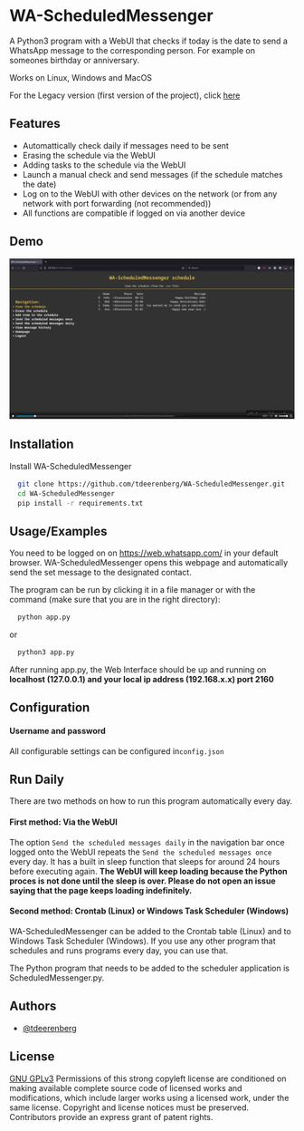 # WA-ScheduledMessenger
A Python3 program with a WebUI that checks if today is the date to send a WhatsApp message to the corresponding person. For example on someones birthday or anniversary.

Works on Linux, Windows and MacOS

For the Legacy version (first version of the project), click [here](https://github.com/tdeerenberg/WA-ScheduledMessenger/tree/main/legacy)
## Features

- Automattically check daily if messages need to be sent
- Erasing the schedule via the WebUI
- Adding tasks to the schedule via the WebUI
- Launch a manual check and send messages (if the schedule matches the date)
- Log on to the WebUI with other devices on the network (or from any network with port forwarding (not recommended))
- All functions are compatible if logged on via another device

## Demo
[![Watch the video](https://github.com/tdeerenberg/WA-ScheduledMessenger/blob/main/demo-thumbnail.png)](https://raw.githubusercontent.com/tdeerenberg/WA-ScheduledMessenger/main/demo.mp4)
## Installation

Install WA-ScheduledMessenger

```bash
  git clone https://github.com/tdeerenberg/WA-ScheduledMessenger.git
  cd WA-ScheduledMessenger
  pip install -r requirements.txt
```
    
## Usage/Examples

You need to be logged on on https://web.whatsapp.com/ in your default browser. WA-ScheduledMessenger opens this webpage and automatically send the set message to the designated contact.

The program can be run by clicking it in a file manager or with the command (make sure that you are in the right directory):
```bash
  python app.py
```
or
```bash
  python3 app.py
```
After running app.py, the Web Interface should be up and running on **localhost (127.0.0.1) and your local ip address (192.168.x.x) port 2160**
## Configuration

#### Username and password
All configurable settings can be configured in`config.json`

## Run Daily

There are two methods on how to run this program automatically every day.

#### First method: Via the WebUI
The option `Send the scheduled messages daily` in the navigation bar once logged onto the WebUI repeats the `Send the scheduled messages once` every day. It has a built in sleep function that sleeps for around 24 hours before executing again. **The WebUI will keep loading because the Python proces is not done until the sleep is over. Please do not open an issue saying that the page keeps loading indefinitely.**

#### Second method: Crontab (Linux) or Windows Task Scheduler (Windows)
WA-ScheduledMessenger can be added to the Crontab table (Linux) and to Windows Task Scheduler (Windows). If you use any other program that schedules and runs programs every day, you can use that.

The Python program that needs to be added to the scheduler application is ScheduledMessenger.py.

## Authors

- [@tdeerenberg](https://www.github.com/tdeerenberg)


## License

[GNU GPLv3](https://choosealicense.com/licenses/gpl-3.0/)
Permissions of this strong copyleft license are conditioned on making available complete source code of licensed works and modifications, which include larger works using a licensed work, under the same license. Copyright and license notices must be preserved. Contributors provide an express grant of patent rights. 
